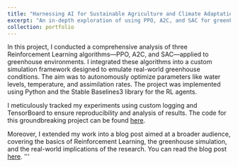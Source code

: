 ```yaml
---
title: "Harnessing AI for Sustainable Agriculture and Climate Adaptation: PPO, A2C, and SAC"
excerpt: "An in-depth exploration of using PPO, A2C, and SAC for greenhouse management. <br/><img src='/images/Greenhouse.jpeg'>"
collection: portfolio
---
```


In this project, I conducted a comprehensive analysis of three Reinforcement Learning algorithms—PPO, A2C, and SAC—applied to greenhouse environments. I integrated these algorithms into a custom simulation framework designed to emulate real-world greenhouse conditions. The aim was to autonomously optimize parameters like water levels, temperature, and assimilation rates. The project was implemented using Python and the Stable Baselines3 library for the RL agents.

I meticulously tracked my experiments using custom logging and TensorBoard to ensure reproducibility and analysis of results. The code for this groundbreaking project can be found [here](https://github.com/fayelhassan/GreenhouseRL).


Moreover, I extended my work into a blog post aimed at a broader audience, covering the basics of Reinforcement Learning, the greenhouse simulation, and the real-world implications of the research. You can read the blog post [here](https://medium.com/@YourUsername/optimizing-greenhouses-with-rl-algorithms-ppos-a2c-and-sac).
'''

